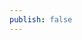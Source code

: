 ```yaml
---
publish: false
---
```


<script setup>
import SolarSystem from '../../components/SolarSystem.vue'
</script>

<SolarSystem />
